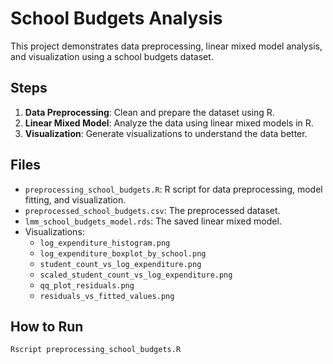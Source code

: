 # School Budgets Analysis

This project demonstrates data preprocessing, linear mixed model analysis, and visualization using a school budgets dataset.

## Steps

1. **Data Preprocessing**: Clean and prepare the dataset using R.
2. **Linear Mixed Model**: Analyze the data using linear mixed models in R.
3. **Visualization**: Generate visualizations to understand the data better.

## Files

- `preprocessing_school_budgets.R`: R script for data preprocessing, model fitting, and visualization.
- `preprocessed_school_budgets.csv`: The preprocessed dataset.
- `lmm_school_budgets_model.rds`: The saved linear mixed model.
- Visualizations:
  - `log_expenditure_histogram.png`
  - `log_expenditure_boxplot_by_school.png`
  - `student_count_vs_log_expenditure.png`
  - `scaled_student_count_vs_log_expenditure.png`
  - `qq_plot_residuals.png`
  - `residuals_vs_fitted_values.png`

## How to Run

```sh
Rscript preprocessing_school_budgets.R

